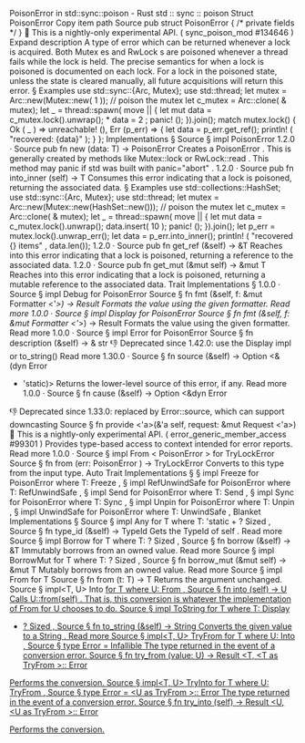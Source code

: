 PoisonError in std::sync::poison - Rust
std
::
sync
::
poison
Struct
PoisonError
Copy item path
Source
pub struct PoisonError<T> {
/* private fields */
}
🔬
This is a nightly-only experimental API. (
sync_poison_mod
#134646
)
Expand description
A type of error which can be returned whenever a lock is acquired.
Both
Mutex
es and
RwLock
s are poisoned whenever a thread fails while the lock
is held. The precise semantics for when a lock is poisoned is documented on
each lock. For a lock in the poisoned state, unless the state is cleared manually,
all future acquisitions will return this error.
§
Examples
use
std::sync::{Arc, Mutex};
use
std::thread;
let
mutex = Arc::new(Mutex::new(
1
));
// poison the mutex
let
c_mutex = Arc::clone(
&
mutex);
let _
= thread::spawn(
move
|| {
let
mut
data = c_mutex.lock().unwrap();
*
data =
2
;
panic!
();
}).join();
match
mutex.lock() {
Ok
(
_
) =>
unreachable!
(),
Err
(p_err) => {
let
data = p_err.get_ref();
println!
(
"recovered: {data}"
);
    }
};
Implementations
§
Source
§
impl<T>
PoisonError
<T>
1.2.0
·
Source
pub fn
new
(data: T) ->
PoisonError
<T>
Creates a
PoisonError
.
This is generally created by methods like
Mutex::lock
or
RwLock::read
.
This method may panic if std was built with
panic="abort"
.
1.2.0
·
Source
pub fn
into_inner
(self) -> T
Consumes this error indicating that a lock is poisoned, returning the
associated data.
§
Examples
use
std::collections::HashSet;
use
std::sync::{Arc, Mutex};
use
std::thread;
let
mutex = Arc::new(Mutex::new(HashSet::new()));
// poison the mutex
let
c_mutex = Arc::clone(
&
mutex);
let _
= thread::spawn(
move
|| {
let
mut
data = c_mutex.lock().unwrap();
    data.insert(
10
);
panic!
();
}).join();
let
p_err = mutex.lock().unwrap_err();
let
data = p_err.into_inner();
println!
(
"recovered {} items"
, data.len());
1.2.0
·
Source
pub fn
get_ref
(&self) ->
&T
Reaches into this error indicating that a lock is poisoned, returning a
reference to the associated data.
1.2.0
·
Source
pub fn
get_mut
(&mut self) ->
&mut T
Reaches into this error indicating that a lock is poisoned, returning a
mutable reference to the associated data.
Trait Implementations
§
1.0.0
·
Source
§
impl<T>
Debug
for
PoisonError
<T>
Source
§
fn
fmt
(&self, f: &mut
Formatter
<'_>) ->
Result
Formats the value using the given formatter.
Read more
1.0.0
·
Source
§
impl<T>
Display
for
PoisonError
<T>
Source
§
fn
fmt
(&self, f: &mut
Formatter
<'_>) ->
Result
Formats the value using the given formatter.
Read more
1.0.0
·
Source
§
impl<T>
Error
for
PoisonError
<T>
Source
§
fn
description
(&self) -> &
str
👎
Deprecated since 1.42.0: use the Display impl or to_string()
Read more
1.30.0
·
Source
§
fn
source
(&self) ->
Option
<&(dyn
Error
+ 'static)>
Returns the lower-level source of this error, if any.
Read more
1.0.0
·
Source
§
fn
cause
(&self) ->
Option
<&dyn
Error
>
👎
Deprecated since 1.33.0: replaced by Error::source, which can support downcasting
Source
§
fn
provide
<'a>(&'a self, request: &mut
Request
<'a>)
🔬
This is a nightly-only experimental API. (
error_generic_member_access
#99301
)
Provides type-based access to context intended for error reports.
Read more
1.0.0
·
Source
§
impl<T>
From
<
PoisonError
<T>> for
TryLockError
<T>
Source
§
fn
from
(err:
PoisonError
<T>) ->
TryLockError
<T>
Converts to this type from the input type.
Auto Trait Implementations
§
§
impl<T>
Freeze
for
PoisonError
<T>
where
    T:
Freeze
,
§
impl<T>
RefUnwindSafe
for
PoisonError
<T>
where
    T:
RefUnwindSafe
,
§
impl<T>
Send
for
PoisonError
<T>
where
    T:
Send
,
§
impl<T>
Sync
for
PoisonError
<T>
where
    T:
Sync
,
§
impl<T>
Unpin
for
PoisonError
<T>
where
    T:
Unpin
,
§
impl<T>
UnwindSafe
for
PoisonError
<T>
where
    T:
UnwindSafe
,
Blanket Implementations
§
Source
§
impl<T>
Any
for T
where
    T: 'static + ?
Sized
,
Source
§
fn
type_id
(&self) ->
TypeId
Gets the
TypeId
of
self
.
Read more
Source
§
impl<T>
Borrow
<T> for T
where
    T: ?
Sized
,
Source
§
fn
borrow
(&self) ->
&T
Immutably borrows from an owned value.
Read more
Source
§
impl<T>
BorrowMut
<T> for T
where
    T: ?
Sized
,
Source
§
fn
borrow_mut
(&mut self) ->
&mut T
Mutably borrows from an owned value.
Read more
Source
§
impl<T>
From
<T> for T
Source
§
fn
from
(t: T) -> T
Returns the argument unchanged.
Source
§
impl<T, U>
Into
<U> for T
where
    U:
From
<T>,
Source
§
fn
into
(self) -> U
Calls
U::from(self)
.
That is, this conversion is whatever the implementation of
From
<T> for U
chooses to do.
Source
§
impl<T>
ToString
for T
where
    T:
Display
+ ?
Sized
,
Source
§
fn
to_string
(&self) ->
String
Converts the given value to a
String
.
Read more
Source
§
impl<T, U>
TryFrom
<U> for T
where
    U:
Into
<T>,
Source
§
type
Error
=
Infallible
The type returned in the event of a conversion error.
Source
§
fn
try_from
(value: U) ->
Result
<T, <T as
TryFrom
<U>>::
Error
>
Performs the conversion.
Source
§
impl<T, U>
TryInto
<U> for T
where
    U:
TryFrom
<T>,
Source
§
type
Error
= <U as
TryFrom
<T>>::
Error
The type returned in the event of a conversion error.
Source
§
fn
try_into
(self) ->
Result
<U, <U as
TryFrom
<T>>::
Error
>
Performs the conversion.
